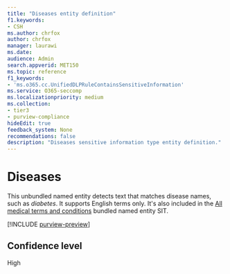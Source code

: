 ```yaml
---
title: "Diseases entity definition"
f1.keywords:
- CSH
ms.author: chrfox
author: chrfox
manager: laurawi
ms.date:
audience: Admin
search.appverid: MET150
ms.topic: reference
f1_keywords:
- 'ms.o365.cc.UnifiedDLPRuleContainsSensitiveInformation'
ms.service: O365-seccomp
ms.localizationpriority: medium
ms.collection:
- tier3
- purview-compliance
hideEdit: true
feedback_system: None
recommendations: false
description: "Diseases sensitive information type entity definition."
---
```


# Diseases

This unbundled named entity detects text that matches disease names, such as *diabetes*. It supports English terms only. It's also included in the [All medical terms and conditions](sit-defn-all-medical-terms-conditions.md) bundled named entity SIT.

[!INCLUDE [purview-preview](../includes/purview-preview.md)]

## Confidence level

High
